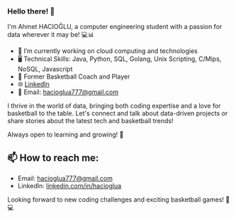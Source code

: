 ### Hello there! 👋

I'm Ahmet HACIOĞLU, a computer engineering student with a passion for data wherever it may be! 💻📊

- 🔭 I’m currently working on cloud computing and technologies
- 🖥️ Technical Skills: Java, Python, SQL, Golang, Unix Scripting, C/Mips, NoSQL, Javascript
- 🏀 Former Basketball Coach and Player
- 🌐 [LinkedIn](https://www.linkedin.com/in/hacioglua/)
- 📧 Email: hacioglua777@gmail.com

I thrive in the world of data, bringing both coding expertise and a love for basketball to the table. Let's connect and talk about data-driven projects or share stories about the latest tech and basketball trends!

Always open to learning and growing! 🚀

## 📫 How to reach me: 
- Email: hacioglua777@gmail.com
- LinkedIn: [linkedin.com/in/hacioglua](https://www.linkedin.com/in/hacioglua/)


Looking forward to new coding challenges and exciting basketball games! 🏀💻














